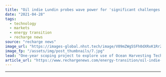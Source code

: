 ```yaml
---
title: "Oil indie Lundin probes wave power for 'significant challenges' of offshore decarbonisation"
date: "2021-04-28"
tags: 
  - technology
  - markets
  - energy transition
  - recharge news
source: "recharge news"
image_url: "https://images-global.nhst.tech/image/V09mZWg5SFh0dXRxK1RrZkhpZndaZGE5cTRtemFrUWFBSVNINUMvZ20xZz0=/nhst/binary/f1accd2e2d7d04fb71ef8b303bb117ad"
image_fp: "/assets/img/post_thumbnails/7.jpg"
lead: "One-year scoping project to explore use of Ocean Harvesting Technologies' 'point absorber' style design in reducing emissions from oil and gas operations at sea"
article_url: "https://www.rechargenews.com/energy-transition/oil-indie-lundin-probes-wave-power-for-significant-challenges-of-offshore-decarbonisation/2-1-1002441"
---
```


---
